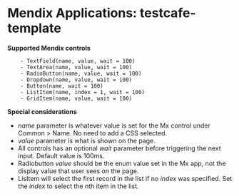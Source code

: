 # Mendix Applications: testcafe-template 

**Supported Mendix controls**
```
    - TextField(name, value, wait = 100)
    - TextArea(name, value, wait = 100)
    - RadioButton(name, value, wait = 100)
    - Dropdown(name, value, wait = 100)
    - Button(name, wait = 100)
    - ListItem(name, index = 1, wait = 100)
    - GridItem(name, value, wait = 100)
```

**Special considerations**
- *name* parameter is whatever value is set for the Mx control under Common > Name. No need to add a CSS selected.
- *value* parameter is what is shown on the page. 
- All controls has an optional *wait* parameter before triggering the next input. Default value is 100ms.
- Radiobutton *value* should be the enum value set in the Mx app, not the display value that user sees on the page.
- LisItem will select the first record in the list if no *index* was specified. Set the *index* to select the nth item in the list. 



